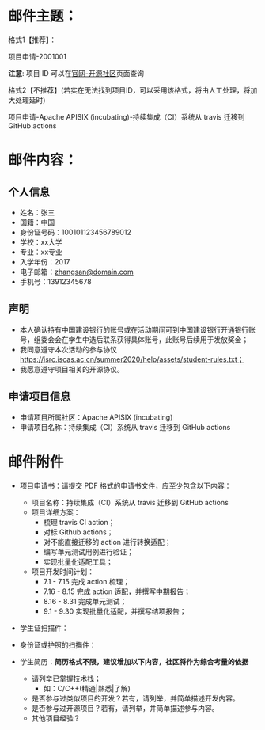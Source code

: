 <!-- 以申请 Apache APISIX (incubating) 的 “持续集成（CI）系统从 travis 迁移到 GitHub actions” 项目为例 -->


# 邮件主题：

格式1【推荐】：

项目申请-2001001

**注意**: 项目 ID 可以在[官网-开源社区](https://isrc.iscas.ac.cn/pages/osssc/summer2020-homepage/?#/organisations)页面查询

格式2【不推荐】(若实在无法找到项目ID，可以采用该格式，将由人工处理，将加大处理延时)

项目申请-Apache APISIX (incubating)-持续集成（CI）系统从 travis 迁移到 GitHub actions


# 邮件内容：

## 个人信息

- 姓名：张三
- 国籍：中国
- 身份证号码：100101123456789012
- 学校：xx大学
- 专业：xx专业
- 入学年份：2017
- 电子邮箱：zhangsan@domain.com
- 手机号：13912345678


## 声明

- 本人确认持有中国建设银行的账号或在活动期间可到中国建设银行开通银行账号，组委会会在学生中选后联系获得具体账号，此账号后续用于发放奖金；
- 我同意遵守本次活动的参与协议 https://isrc.iscas.ac.cn/summer2020/help/assets/student-rules.txt；
- 我愿意遵守项目相关的开源协议。

## 申请项目信息

- 申请项目所属社区：Apache APISIX (incubating)
- 申请项目名称：持续集成（CI）系统从 travis 迁移到 GitHub actions


# 邮件附件

- 项目申请书：请提交 PDF 格式的申请书文件，应至少包含以下内容：
  - 项目名称：持续集成（CI）系统从 travis 迁移到 GitHub actions
  - 项目详细方案：
    - 梳理 travis CI action；
    - 对标 Github actions；
    - 对不能直接迁移的 action 进行转换适配；
    - 编写单元测试用例进行验证；
    - 实现批量化适配工具；
  - 项目开发时间计划：
    - 7.1 - 7.15 完成 action 梳理；
    - 7.16 - 8.15 完成 action 适配，并撰写中期报告；
    - 8.16 - 8.31 完成单元测试；
    - 9.1 - 9.30 实现批量化适配，并撰写结项报告；

- 学生证扫描件：

- 身份证或护照的扫描件：

- 学生简历：**简历格式不限，建议增加以下内容，社区将作为综合考量的依据**
  - 请列举已掌握技术栈；
    - 如：C/C++(精通|熟悉|了解)
  - 是否参与过类似项目的开发？若有，请列举，并简单描述开发内容。
  - 是否参与过开源项目？若有，请列举，并简单描述参与内容。
  - 其他项目经验？

